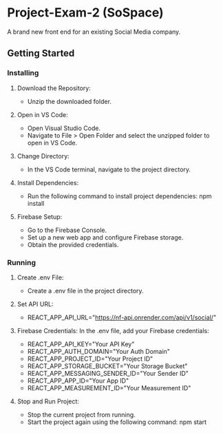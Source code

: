 # Project-Exam-2 (SoSpace)

A brand new front end for an existing Social Media company.

## Getting Started

### Installing

1. Download the Repository:
   - Unzip the downloaded folder.

2. Open in VS Code:
   - Open Visual Studio Code.
   - Navigate to File > Open Folder and select the unzipped folder to open in VS Code.

3. Change Directory:
   - In the VS Code terminal, navigate to the project directory.

4. Install Dependencies:
   - Run the following command to install project dependencies:
   npm install

5. Firebase Setup:
   - Go to the Firebase Console.
   - Set up a new web app and configure Firebase storage.
   - Obtain the provided credentials.

### Running

1. Create .env File:
   - Create a .env file in the project directory.

2. Set API URL:
   - REACT_APP_API_URL="https://nf-api.onrender.com/api/v1/social/"

3. Firebase Credentials:
   In the .env file, add your Firebase credentials:
   - REACT_APP_API_KEY="Your API Key"
   - REACT_APP_AUTH_DOMAIN="Your Auth Domain"
   - REACT_APP_PROJECT_ID="Your Project ID"
   - REACT_APP_STORAGE_BUCKET="Your Storage Bucket"
   - REACT_APP_MESSAGING_SENDER_ID="Your Sender ID"
   - REACT_APP_APP_ID="Your App ID"
   - REACT_APP_MEASUREMENT_ID="Your Measurement ID"

4. Stop and Run Project:
   - Stop the current project from running.
   - Start the project again using the following command:
   npm start


